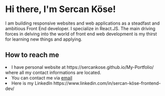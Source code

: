 # Hi there, I'm Sercan Köse!

I am building responsive websites and web applications as a steadfast and ambitious Front End developer. 
I specialize in React.JS. The main driving forces in delving into the world of front end web development is my thirst for 
learning new things and applying.

## How to reach me

<li>I have personal website at https://sercankose.github.io/My-Portfolio/ where all my contact informations are located.</li> 
<li>You can contact me via <a href="mailto:sercannkosee@gmail.com" >email</a></li> 
<li>Here is my LinkedIn https://www.linkedin.com/in/sercan-köse-frontend-dev/</li>



<!---
sercankose/sercankose is a ✨ special ✨ repository because its `README.md` (this file) appears on your GitHub profile.
You can click the Preview link to take a look at your changes.
--->
